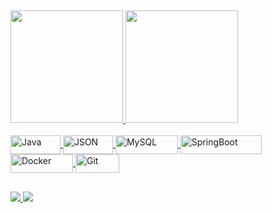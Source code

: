 ##
<div>
  <a href="https://github.com/AndrewAimone">
  <img height="180em" src="https://github-readme-stats.vercel.app/api?username=AndrewAimone&show_icons=true&theme=dark&include_all_commits=true&count_private=true">
  <img height="180em" src="https://github-readme-stats.vercel.app/api/top-langs/?username=AndrewAimone&layout=compact&langs_count=7&theme=dark">
</div>   
  
<div style="display: inline_block"><br>
   <img align="center" alt="Java" height="30" width="80" src="https://img.shields.io/badge/Java-ED8B00?style=for-the-badge&logo=java&logoColor=white">
   <img align="center" alt="JSON" height="30" width="80" src="https://img.shields.io/badge/json-5E5C5C?style=for-the-badge&logo=json&logoColor=white">
   <img align="center" alt="MySQL" height="30" width="100" src="https://img.shields.io/badge/MySQL-00000F?style=for-the-badge&logo=mysql&logoColor=white">
   <img align="center" alt="SpringBoot" height="30" width="130" src="https://img.shields.io/badge/Spring_Boot-F2F4F9?style=for-the-badge&logo=spring-boot">
   <img align="center" alt="Docker" height="30" width="100" src="https://img.shields.io/badge/Docker-2CA5E0?style=for-the-badge&logo=docker&logoColor=white">
   <img align="center" alt="Git" height="30" width="70" src="https://img.shields.io/badge/Git-F05032?style=for-the-badge&logo=git&logoColor=white">
  
</div>
  
  ##
  
<div> 
  <a href = "mailto:andrewaimone.info@gmail.com"><img src="https://img.shields.io/badge/-Gmail-%23333?style=for-the-badge&logo=gmail&logoColor=white" target="_blank"</a> 
  <a href="https://www.linkedin.com/in/andrew-aimone/" target="_blank"><img src="https://img.shields.io/badge/-LinkedIn-%230077B5?style=for-thebadge&logo=linkedin&logoColor=white" target="_blank"></a>
</div>
